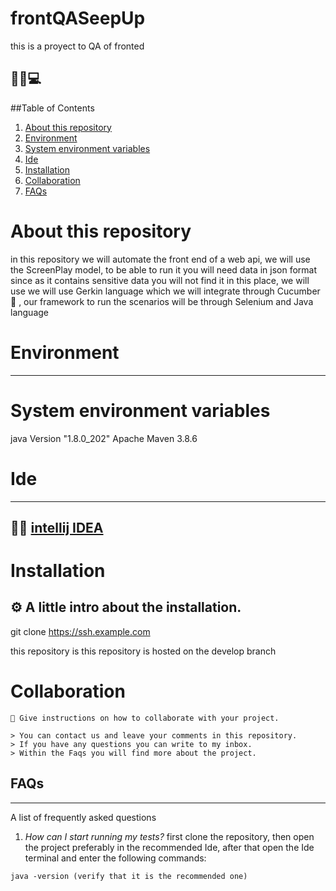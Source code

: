 # frontQASeepUp
this is a proyect to QA of fronted
## 💁‍♀️💻

##Table of Contents

1. [About this repository](#about-this-repository)
2. [Environment](#environment)
3. [System environment variables](#system-environment-variables)
4. [Ide](#ide)
5. [Installation](#installation)
6. [Collaboration](#collaboration)
7. [FAQs](#faqs)

# About this repository
in this repository we will automate the front end of a web api, we will use the ScreenPlay model, to be able to run it you will need data in json format since as it contains sensitive data you will not find it in this place, we will use we will use Gerkin language which we will integrate through Cucumber 🥒 , our framework to run the scenarios will be through Selenium and Java language

# Environment
***

# System environment variables
  java Version "1.8.0_202"
  Apache Maven 3.8.6

# Ide
***
## :man_technologist: [intellij IDEA](https://www.jetbrains.com/es-es/idea/download/#section=windows)

# Installation 

## ⚙ A little intro about the installation.

git clone https://ssh.example.com

this repository is this repository is hosted on the develop branch

# Collaboration

```
🤝 Give instructions on how to collaborate with your project.

> You can contact us and leave your comments in this repository. 
> If you have any questions you can write to my inbox. 
> Within the Faqs you will find more about the project.
```

## FAQs
***
A list of frequently asked questions

1. _How can I start running my tests?_
 first clone the repository, then open the project preferably in the recommended Ide, after that open the Ide terminal and enter the following commands:
 ```
java -version (verify that it is the recommended one)
```
